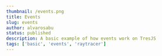 ```yaml
---
thumbnail: /events.png
title: Events
slug: events
author: alvarosabu
status: published
description: A basic example of how events work on TresJS
tags: ['basic', 'events', 'raytracer']
---
```


<Events />
